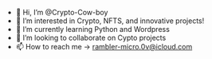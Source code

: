 - 👋 Hi, I’m @Crypto-Cow-boy
- 👀 I’m interested in Crypto, NFTS, and innovative projects!
- 🌱 I’m currently learning Python and Wordpress
- 💞️ I’m looking to collaborate on Cypto projects
- 📫 How to reach me -> rambler-micro.0v@icloud.com

<!---
Crypto-Cow-boy/Crypto-Cow-boy is a ✨ special ✨ repository because its `README.md` (this file) appears on your GitHub profile.
You can click the Preview link to take a look at your changes.
--->
